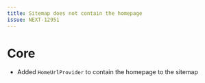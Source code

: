 ```yaml
---
title: Sitemap does not contain the homepage
issue: NEXT-12951
---
```

# Core
* Added `HomeUrlProvider` to contain the homepage to the sitemap
